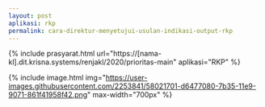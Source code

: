 ```yaml
---
layout: post
aplikasi: rkp
permalink: cara-direktur-menyetujui-usulan-indikasi-output-rkp
---
```


{% include prasyarat.html 
    url="https://[nama-kl].dit.krisna.systems/renjakl/2020/prioritas-main"
    aplikasi="RKP"
%}

{% include image.html
    img="https://user-images.githubusercontent.com/2253841/58021701-d6477080-7b35-11e9-9071-861f41958f42.png"
    max-width="700px"
%}